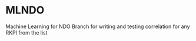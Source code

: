 # MLNDO
Machine Learning for NDO
Branch for writing and testing correlation for any RKPI from the list
